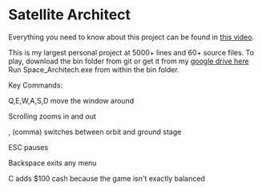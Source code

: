 # Satellite Architect

Everything you need to know about this project can be found in [this video](https://drive.google.com/open?id=1-zcw6bwx0SUeFX14_3icuDMxNtaRcpJp).

This is my largest personal project at 5000+ lines and 60+ source files. To play, download the bin folder from git or get it from my [google drive here](https://drive.google.com/open?id=1w-hN0-AzVaKrQr_ceyg7GPdkFZIii-0b)
Run Space_Architech.exe from within the bin folder. 

Key Commands:

Q,E,W,A,S,D move the window around

Scrolling zooms in and out

, (comma) switches between orbit and ground stage

ESC pauses

Backspace exits any menu

C adds $100 cash because the game isn't exactly balanced

